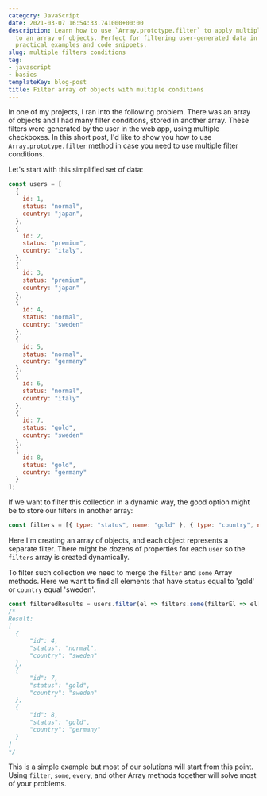 ```yaml
---
category: JavaScript
date: 2021-03-07 16:54:33.741000+00:00
description: Learn how to use `Array.prototype.filter` to apply multiple filter conditions
  to an array of objects. Perfect for filtering user-generated data in web apps. See
  practical examples and code snippets.
slug: multiple filters conditions
tag:
- javascript
- basics
templateKey: blog-post
title: Filter array of objects with multiple conditions
---
```


In one of my projects, I ran into the following problem. There was an array of objects and I had many filter conditions, stored in another array. These filters were generated by the user in the web app, using multiple checkboxes.
In this short post, I'd like to show you how to use `Array.prototype.filter` method in case you need to use multiple filter conditions.

Let's start with this simplified set of data:

```javascript
const users = [
  {
    id: 1,
    status: "normal",
    country: "japan",
  },
  {
    id: 2,
    status: "premium",
    country: "italy",
  },
  {
    id: 3,
    status: "premium",
    country: "japan"
  },
  {
    id: 4,
    status: "normal",
    country: "sweden"
  },
  {
    id: 5,
    status: "normal",
    country: "germany"
  },
  {
    id: 6,
    status: "normal",
    country: "italy"
  },
  {
    id: 7,
    status: "gold",
    country: "sweden"
  },
  {
    id: 8,
    status: "gold",
    country: "germany"
  }
];
```

If we want to filter this collection in a dynamic way, the good option might be to store our filters in another array:
```javascript
const filters = [{ type: "status", name: "gold" }, { type: "country", name: "sweden" }];
```

Here I'm creating an array of objects, and each object represents a separate filter. There might be dozens of properties for each `user` so the `filters` array is created dynamically.

To filter such collection we need to merge the `filter` and `some` Array methods. Here we want to find all elements that have `status` equal to 'gold' or `country` equal 'sweden'.

```javascript
const filteredResults = users.filter(el => filters.some(filterEl => el[filterEl.type] === filterEl.name));
/*
Result: 
[
  {
      "id": 4,
      "status": "normal",
      "country": "sweden"
  },
  {
      "id": 7,
      "status": "gold",
      "country": "sweden"
  },
  {
      "id": 8,
      "status": "gold",
      "country": "germany"
  }
]
*/
```

This is a simple example but most of our solutions will start from this point. Using `filter`, `some`, `every`, and other Array methods together will solve most of your problems.